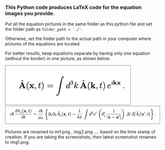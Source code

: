 ### This Python code produces LaTeX code for the equation images you provide. 

Put all the equation pictures in the same folder as this python file and set the folder path as ```folder_path = './'```.

Otherwise, set the folder path to the actual path in your computer where pictures of the equations are located.

For better results, keep equations separate by having only one equation (without the border) in one picture, as shown below.

<img src="https://raw.githubusercontent.com/mirzaakbarali/EquationPic-to-Tex/main/example_eqs/img1.png" alt="your-image-description" style="border: 1px solid  gray;">

<img src="https://raw.githubusercontent.com/mirzaakbarali/EquationPic-to-Tex/main/example_eqs/img4.png" alt="your-image-description" style="border: 1px solid  gray;">

Pictures are renamed to im1.png , img2.png .... based on the time stamp of creation. If you are taking the screenshots, then latest screenshot renames to img1.png.

